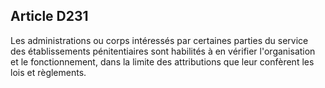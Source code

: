 Article D231
----
Les administrations ou corps intéressés par certaines parties du service des
établissements pénitentiaires sont habilités à en vérifier l'organisation et le
fonctionnement, dans la limite des attributions que leur confèrent les lois et
règlements.
